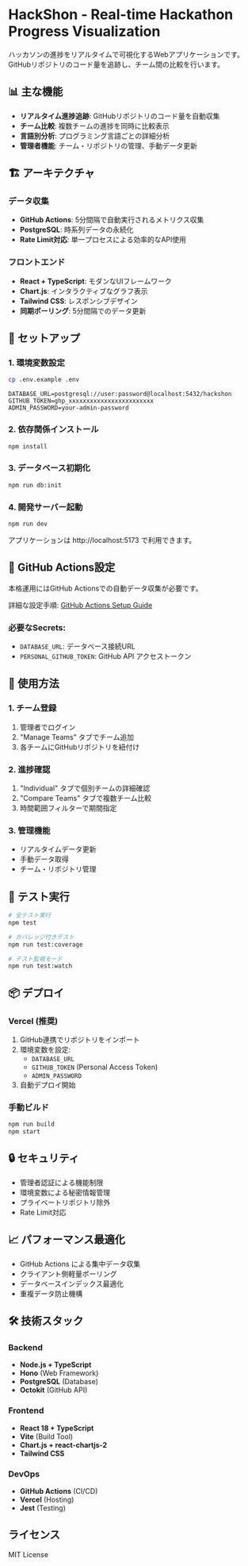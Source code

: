 # HackShon - Real-time Hackathon Progress Visualization

ハッカソンの進捗をリアルタイムで可視化するWebアプリケーションです。GitHubリポジトリのコード量を追跡し、チーム間の比較を行います。

## 📊 主な機能

- **リアルタイム進捗追跡**: GitHubリポジトリのコード量を自動収集
- **チーム比較**: 複数チームの進捗を同時に比較表示
- **言語別分析**: プログラミング言語ごとの詳細分析
- **管理者機能**: チーム・リポジトリの管理、手動データ更新

## 🏗️ アーキテクチャ

### データ収集
- **GitHub Actions**: 5分間隔で自動実行されるメトリクス収集
- **PostgreSQL**: 時系列データの永続化
- **Rate Limit対応**: 単一プロセスによる効率的なAPI使用

### フロントエンド
- **React + TypeScript**: モダンなUIフレームワーク
- **Chart.js**: インタラクティブなグラフ表示
- **Tailwind CSS**: レスポンシブデザイン
- **同期ポーリング**: 5分間隔でのデータ更新

## 🚀 セットアップ

### 1. 環境変数設定

```bash
cp .env.example .env
```

```.env
DATABASE_URL=postgresql://user:password@localhost:5432/hackshon
GITHUB_TOKEN=ghp_xxxxxxxxxxxxxxxxxxxxxxxx
ADMIN_PASSWORD=your-admin-password
```

### 2. 依存関係インストール

```bash
npm install
```

### 3. データベース初期化

```bash
npm run db:init
```

### 4. 開発サーバー起動

```bash
npm run dev
```

アプリケーションは http://localhost:5173 で利用できます。

## 🔧 GitHub Actions設定

本格運用にはGitHub Actionsでの自動データ収集が必要です。

詳細な設定手順: [GitHub Actions Setup Guide](./docs/GITHUB_ACTIONS_SETUP.md)

### 必要なSecrets:
- `DATABASE_URL`: データベース接続URL
- `PERSONAL_GITHUB_TOKEN`: GitHub API アクセストークン

## 📝 使用方法

### 1. チーム登録
1. 管理者でログイン
2. "Manage Teams" タブでチーム追加
3. 各チームにGitHubリポジトリを紐付け

### 2. 進捗確認
1. "Individual" タブで個別チームの詳細確認
2. "Compare Teams" タブで複数チーム比較
3. 時間範囲フィルターで期間指定

### 3. 管理機能
- リアルタイムデータ更新
- 手動データ取得
- チーム・リポジトリ管理

## 🧪 テスト実行

```bash
# 全テスト実行
npm test

# カバレッジ付きテスト
npm run test:coverage

# テスト監視モード
npm run test:watch
```

## 📦 デプロイ

### Vercel (推奨)

1. GitHub連携でリポジトリをインポート
2. 環境変数を設定:
   - `DATABASE_URL`
   - `GITHUB_TOKEN` (Personal Access Token)
   - `ADMIN_PASSWORD`
3. 自動デプロイ開始

### 手動ビルド

```bash
npm run build
npm start
```

## 🔒 セキュリティ

- 管理者認証による機能制限
- 環境変数による秘密情報管理
- プライベートリポジトリ除外
- Rate Limit対応

## 📈 パフォーマンス最適化

- GitHub Actions による集中データ収集
- クライアント側軽量ポーリング
- データベースインデックス最適化
- 重複データ防止機構

## 🛠️ 技術スタック

### Backend
- **Node.js + TypeScript**
- **Hono** (Web Framework)
- **PostgreSQL** (Database)
- **Octokit** (GitHub API)

### Frontend
- **React 18 + TypeScript**
- **Vite** (Build Tool)
- **Chart.js + react-chartjs-2**
- **Tailwind CSS**

### DevOps
- **GitHub Actions** (CI/CD)
- **Vercel** (Hosting)
- **Jest** (Testing)

## ライセンス
MIT License